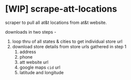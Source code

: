 # [WIP] scrape-att-locations

scraper to pull all at&t locations from at&t website.

downloads in two steps -

1. loop thru of all states & cities to get individual store url
2. download store details from store urls gathered in step 1
    1. address
    2. phone
    3. att website url
    4. google maps `cid` url
    5. latitude and longitude
